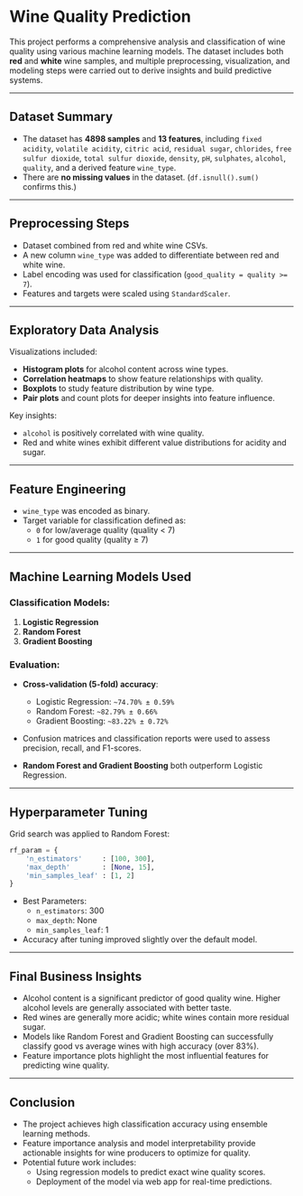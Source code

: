 
#  Wine Quality Prediction 

This project performs a comprehensive analysis and classification of wine quality using various machine learning models. The dataset includes both **red** and **white** wine samples, and multiple preprocessing, visualization, and modeling steps were carried out to derive insights and build predictive systems.

---

##  Dataset Summary

- The dataset has **4898 samples** and **13 features**, including `fixed acidity`, `volatile acidity`, `citric acid`, `residual sugar`, `chlorides`, `free sulfur dioxide`, `total sulfur dioxide`, `density`, `pH`, `sulphates`, `alcohol`, `quality`, and a derived feature `wine_type`.
- There are **no missing values** in the dataset. (`df.isnull().sum()` confirms this.)

---

##  Preprocessing Steps

- Dataset combined from red and white wine CSVs.
- A new column `wine_type` was added to differentiate between red and white wine.
- Label encoding was used for classification (`good_quality = quality >= 7`).
- Features and targets were scaled using `StandardScaler`.

---

##  Exploratory Data Analysis

Visualizations included:
- **Histogram plots** for alcohol content across wine types.
- **Correlation heatmaps** to show feature relationships with quality.
- **Boxplots** to study feature distribution by wine type.
- **Pair plots** and count plots for deeper insights into feature influence.

Key insights:
- `alcohol` is positively correlated with wine quality.
- Red and white wines exhibit different value distributions for acidity and sugar.

---

##  Feature Engineering

- `wine_type` was encoded as binary.
- Target variable for classification defined as:
  - `0` for low/average quality (quality < 7)
  - `1` for good quality (quality ≥ 7)

---

##  Machine Learning Models Used

### Classification Models:
1. **Logistic Regression**
2. **Random Forest**
3. **Gradient Boosting**

### Evaluation:
- **Cross-validation (5-fold) accuracy**:
  - Logistic Regression: `~74.70% ± 0.59%`
  - Random Forest: `~82.79% ± 0.66%` 
  - Gradient Boosting: `~83.22% ± 0.72%` 

- Confusion matrices and classification reports were used to assess precision, recall, and F1-scores.
- **Random Forest and Gradient Boosting** both outperform Logistic Regression.

---

##  Hyperparameter Tuning

Grid search was applied to Random Forest:
```python
rf_param = {
    'n_estimators'     : [100, 300],
    'max_depth'        : [None, 15],
    'min_samples_leaf' : [1, 2]
}
```

- Best Parameters:
  - `n_estimators`: 300
  - `max_depth`: None
  - `min_samples_leaf`: 1
- Accuracy after tuning improved slightly over the default model.

---

## Final Business Insights

- Alcohol content is a significant predictor of good quality wine. Higher alcohol levels are generally associated with better taste.
- Red wines are generally more acidic; white wines contain more residual sugar.
- Models like Random Forest and Gradient Boosting can successfully classify good vs average wines with high accuracy (over 83%).
- Feature importance plots highlight the most influential features for predicting wine quality.

---

## Conclusion

- The project achieves high classification accuracy using ensemble learning methods.
- Feature importance analysis and model interpretability provide actionable insights for wine producers to optimize for quality.
- Potential future work includes:
  - Using regression models to predict exact wine quality scores.
  - Deployment of the model via web app for real-time predictions.

